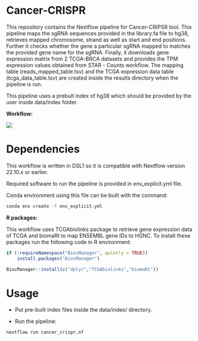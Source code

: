 # Cancer-CRISPR
This repository contains the Nextflow pipeline for Cancer-CRIPSR tool. This pipeline maps the sgRNA sequences provided in the library.fa file to hg38, retrieves mapped chromosome, strand as well as start and end positions. Further it checks whether the gene a particular sgRNA mapped to matches the provided gene name for the sgRNA. Finally, it downloads gene expression matrix from 2 TCGA-BRCA datasets and provides the TPM expression values obtained from STAR - Counts workflow. The mapping table (reads_mapped_table.tsv) and the TCGA expression data table (tcga_data_table.tsv) are created inside the results directory when the pipeline is run.

This pipeline uses a prebult index of hg38 which should be provided by the user inside data/index folder.

**Workflow:**
<p align="left">
  <img src="https://github.com/erkutilaslan/ryvu/blob/main/dag.png"></div>
</p>


# Dependencies
This workflow is written in DSL1 so it is compatible with Nextflow version 22.10.x or earlier.

Required software to run the pipeline is provided in env_explicit.yml file. 

Conda environment using this file can be built with the command:
```bash
conda env create -f env_explicit.yml
```

**R packages:**

This workflow uses TCGAbiolinks package to retrieve gene expression data of TCGA and biomaRt to map ENSEMBL gene IDs to HGNC.
To install these packages run the following code in R environment:

```r
if (!requireNamespace("BiocManager", quietly = TRUE))
    install.packages("BiocManager")

BiocManager::install(c("dplyr","TCGAbiolinks","biomaRt"))
```

# Usage
- Put pre-built index files inside the data/index/ directory.

- Run the pipeline:
```bash
nextflow run cancer_crispr.nf
```
  

